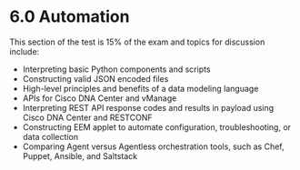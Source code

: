# 6.0 Automation

This section of the test is 15% of the exam and topics for discussion include:

 - Interpreting basic Python components and scripts
 - Constructing valid JSON encoded files
 - High-level principles and benefits of a data modeling language
 - APIs for Cisco DNA Center and vManage
 - Interpreting REST API response codes and results in payload using Cisco DNA Center and RESTCONF
 - Constructing EEM applet to automate configuration, troubleshooting, or data collection
 - Comparing Agent versus Agentless orchestration tools, such as Chef, Puppet, Ansible, and Saltstack
